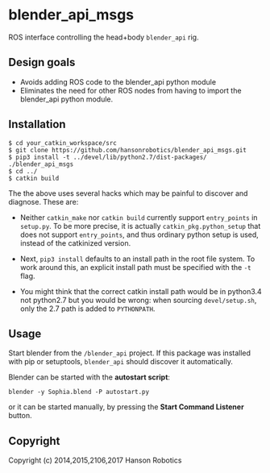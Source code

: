 blender_api_msgs
================

ROS interface controlling the head+body `blender_api` rig.

## Design goals
* Avoids adding ROS code to the blender_api python module
* Eliminates the need for other ROS nodes from having to import
  the blender_api python module.

## Installation
```
$ cd your_catkin_workspace/src
$ git clone https://github.com/hansonrobotics/blender_api_msgs.git
$ pip3 install -t ../devel/lib/python2.7/dist-packages/ ./blender_api_msgs
$ cd ../
$ catkin build
```
The the above uses several hacks which may be painful to discover and
diagnose. These are:

* Neither `catkin_make` nor `catkin build` currently support
  `entry_points` in `setup.py`. To be more precise, it is actually
  `catkin_pkg.python_setup` that does not support `entry_points`, and
  thus ordinary python setup is used, instead of the catkinized version.

* Next, `pip3 install` defaults to an install path in the root file
  system.  To work around this, an explicit install path must be
  specified with the `-t` flag.

* You might think that the correct catkin install path would be
  in python3.4 not python2.7 but you would be wrong: when sourcing
  `devel/setup.sh`, only the 2.7 path is added to `PYTHONPATH`.

## Usage
Start blender from the `/blender_api` project.  If this package was
installed with pip or setuptools, `blender_api` should discover it
automatically.

Blender can be started with the **autostart script**:
```
blender -y Sophia.blend -P autostart.py
```
or it can be started manually, by pressing the **Start Command
Listener** button.

## Copyright

Copyright (c) 2014,2015,2106,2017 Hanson Robotics
